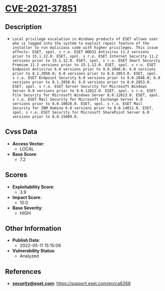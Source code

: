 
# [CVE-2021-37851](https://support.eset.com/en/ca8268)

## Description

- `Local privilege escalation in Windows products of ESET allows user who is logged into the system to exploit repair feature of the installer to run malicious code with higher privileges. This issue affects: ESET, spol. s r.o. ESET NOD32 Antivirus 11.2 versions prior to 15.1.12.0. ESET, spol. s r.o. ESET Internet Security 11.2 versions prior to 15.1.12.0. ESET, spol. s r.o. ESET Smart Security Premium 11.2 versions prior to 15.1.12.0. ESET, spol. s r.o. ESET Endpoint Antivirus 6.0 versions prior to 9.0.2046.0; 6.0 versions prior to 8.1.2050.0; 6.0 versions prior to 8.0.2053.0. ESET, spol. s r.o. ESET Endpoint Security 6.0 versions prior to 9.0.2046.0; 6.0 versions prior to 8.1.2050.0; 6.0 versions prior to 8.0.2053.0. ESET, spol. s r.o. ESET Server Security for Microsoft Windows Server 8.0 versions prior to 9.0.12012.0. ESET, spol. s r.o. ESET File Security for Microsoft Windows Server 8.0.12013.0. ESET, spol. s r.o. ESET Mail Security for Microsoft Exchange Server 6.0 versions prior to 8.0.10020.0. ESET, spol. s r.o. ESET Mail Security for IBM Domino 6.0 versions prior to 8.0.14011.0. ESET, spol. s r.o. ESET Security for Microsoft SharePoint Server 6.0 versions prior to 8.0.15009.0.`

## Cvss Data

- **Access Vector**:
  - LOCAL
- **Base Score**:
  - 7.2

## Scores

- **Exploitability Score**:
  - 3.9
- **Impact Score**:
  - 10.0
- **Base Severity**:
  - HIGH

## Other Information

- **Publish Date**:
  - 2022-05-11 15:15:08
- **Vulnerability Status**:
  - Analyzed

## References

- **security@eset.com**: https://support.eset.com/en/ca8268
